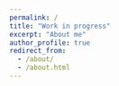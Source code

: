 ```yaml
---
permalink: /
title: "Work in progress"
excerpt: "About me"
author_profile: true
redirect_from: 
  - /about/
  - /about.html
---
```


